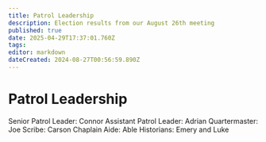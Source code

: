 ```yaml
---
title: Patrol Leadership
description: Election results from our August 26th meeting
published: true
date: 2025-04-29T17:37:01.760Z
tags: 
editor: markdown
dateCreated: 2024-08-27T00:56:59.890Z
---
```


# Patrol Leadership

Senior Patrol Leader: Connor
Assistant Patrol Leader: Adrian
Quartermaster: Joe
Scribe: Carson
Chaplain Aide: Able
Historians: Emery and Luke
